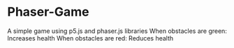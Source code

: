 # Phaser-Game
A simple game using p5.js and phaser.js libraries
When obstacles are green: Increases health
When obstacles are red: Reduces health
